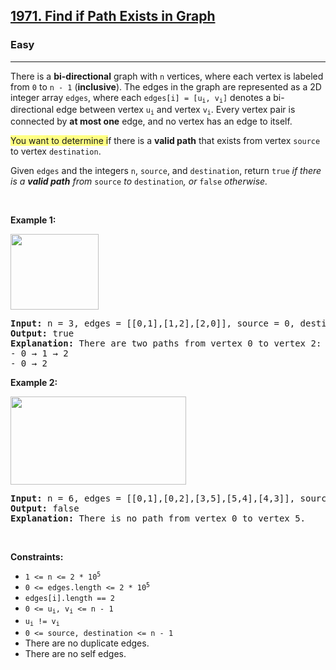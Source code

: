 <h2><a href="https://leetcode.com/problems/find-if-path-exists-in-graph/">1971. Find if Path Exists in Graph</a></h2><h3>Easy</h3><hr><div style="user-select: auto;"><p style="user-select: auto;">There is a <strong style="user-select: auto;">bi-directional</strong> graph with <code style="user-select: auto;">n</code> vertices, where each vertex is labeled from <code style="user-select: auto;">0</code> to <code style="user-select: auto;">n - 1</code> (<strong style="user-select: auto;">inclusive</strong>). The edges in the graph are represented as a 2D integer array <code style="user-select: auto;">edges</code>, where each <code style="user-select: auto;">edges[i] = [u<sub style="user-select: auto;">i</sub>, v<sub style="user-select: auto;">i</sub>]</code> denotes a bi-directional edge between vertex <code style="user-select: auto;">u<sub style="user-select: auto;">i</sub></code> and vertex <code style="user-select: auto;">v<sub style="user-select: auto;">i</sub></code>. Every vertex pair is connected by <strong style="user-select: auto;">at most one</strong> edge, and no vertex has an edge to itself.</p>

<p style="user-select: auto;"><lighter data-id="lgt3800187634394492" data-unique-lighter-id="1" style="background-color: rgb(255, 255, 131); user-select: auto;">You want to determine i</lighter>f there is a <strong style="user-select: auto;">valid path</strong> that exists from vertex <code style="user-select: auto;">source</code> to vertex <code style="user-select: auto;">destination</code>.</p>

<p style="user-select: auto;">Given <code style="user-select: auto;">edges</code> and the integers <code style="user-select: auto;">n</code>, <code style="user-select: auto;">source</code>, and <code style="user-select: auto;">destination</code>, return <code style="user-select: auto;">true</code><em style="user-select: auto;"> if there is a <strong style="user-select: auto;">valid path</strong> from </em><code style="user-select: auto;">source</code><em style="user-select: auto;"> to </em><code style="user-select: auto;">destination</code><em style="user-select: auto;">, or </em><code style="user-select: auto;">false</code><em style="user-select: auto;"> otherwise</em><em style="user-select: auto;">.</em></p>

<p style="user-select: auto;">&nbsp;</p>
<p style="user-select: auto;"><strong style="user-select: auto;">Example 1:</strong></p>
<img alt="" src="https://assets.leetcode.com/uploads/2021/08/14/validpath-ex1.png" style="width: 141px; height: 121px; user-select: auto;">
<pre style="user-select: auto;"><strong style="user-select: auto;">Input:</strong> n = 3, edges = [[0,1],[1,2],[2,0]], source = 0, destination = 2
<strong style="user-select: auto;">Output:</strong> true
<strong style="user-select: auto;">Explanation:</strong> There are two paths from vertex 0 to vertex 2:
- 0 → 1 → 2
- 0 → 2
</pre>

<p style="user-select: auto;"><strong style="user-select: auto;">Example 2:</strong></p>
<img alt="" src="https://assets.leetcode.com/uploads/2021/08/14/validpath-ex2.png" style="width: 281px; height: 141px; user-select: auto;">
<pre style="user-select: auto;"><strong style="user-select: auto;">Input:</strong> n = 6, edges = [[0,1],[0,2],[3,5],[5,4],[4,3]], source = 0, destination = 5
<strong style="user-select: auto;">Output:</strong> false
<strong style="user-select: auto;">Explanation:</strong> There is no path from vertex 0 to vertex 5.
</pre>

<p style="user-select: auto;">&nbsp;</p>
<p style="user-select: auto;"><strong style="user-select: auto;">Constraints:</strong></p>

<ul style="user-select: auto;">
	<li style="user-select: auto;"><code style="user-select: auto;">1 &lt;= n &lt;= 2 * 10<sup style="user-select: auto;">5</sup></code></li>
	<li style="user-select: auto;"><code style="user-select: auto;">0 &lt;= edges.length &lt;= 2 * 10<sup style="user-select: auto;">5</sup></code></li>
	<li style="user-select: auto;"><code style="user-select: auto;">edges[i].length == 2</code></li>
	<li style="user-select: auto;"><code style="user-select: auto;">0 &lt;= u<sub style="user-select: auto;">i</sub>, v<sub style="user-select: auto;">i</sub> &lt;= n - 1</code></li>
	<li style="user-select: auto;"><code style="user-select: auto;">u<sub style="user-select: auto;">i</sub> != v<sub style="user-select: auto;">i</sub></code></li>
	<li style="user-select: auto;"><code style="user-select: auto;">0 &lt;= source, destination &lt;= n - 1</code></li>
	<li style="user-select: auto;">There are no duplicate edges.</li>
	<li style="user-select: auto;">There are no self edges.</li>
</ul>
</div>